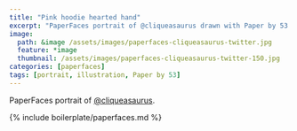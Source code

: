 ```yaml
---
title: "Pink hoodie hearted hand"
excerpt: "PaperFaces portrait of @cliqueasaurus drawn with Paper by 53 on an iPad."
image: 
  path: &image /assets/images/paperfaces-cliqueasaurus-twitter.jpg 
  feature: *image
  thumbnail: /assets/images/paperfaces-cliqueasaurus-twitter-150.jpg
categories: [paperfaces]
tags: [portrait, illustration, Paper by 53]
---
```


PaperFaces portrait of [@cliqueasaurus](https://twitter.com/cliqueasaurus).

{% include boilerplate/paperfaces.md %}
